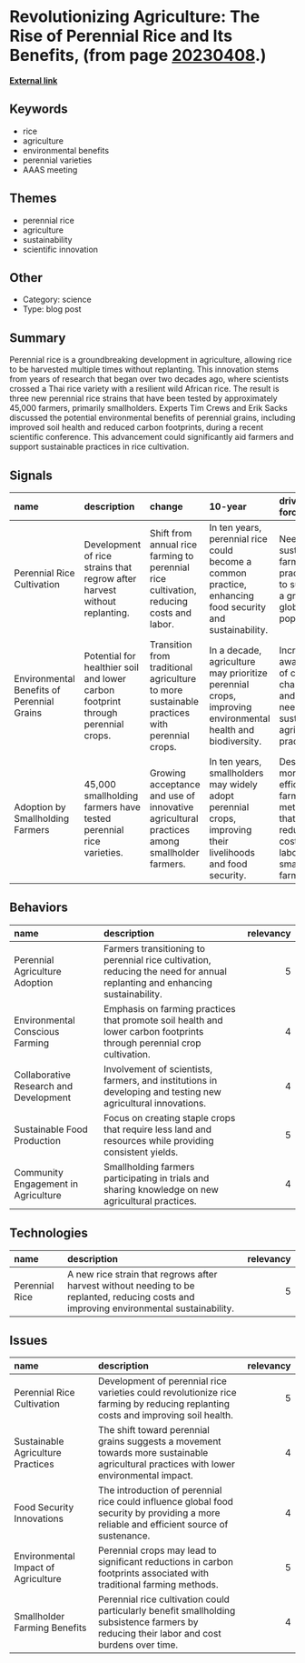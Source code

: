 # __Revolutionizing Agriculture: The Rise of Perennial Rice and Its Benefits__, (from page [20230408](https://kghosh.substack.com/p/20230408).)

__[External link](https://www.npr.org/2023/03/23/1165680024/perennial-rice-plant-once-harvest-again-and-again)__



## Keywords

* rice
* agriculture
* environmental benefits
* perennial varieties
* AAAS meeting

## Themes

* perennial rice
* agriculture
* sustainability
* scientific innovation

## Other

* Category: science
* Type: blog post

## Summary

Perennial rice is a groundbreaking development in agriculture, allowing rice to be harvested multiple times without replanting. This innovation stems from years of research that began over two decades ago, where scientists crossed a Thai rice variety with a resilient wild African rice. The result is three new perennial rice strains that have been tested by approximately 45,000 farmers, primarily smallholders. Experts Tim Crews and Erik Sacks discussed the potential environmental benefits of perennial grains, including improved soil health and reduced carbon footprints, during a recent scientific conference. This advancement could significantly aid farmers and support sustainable practices in rice cultivation.

## Signals

| name                                       | description                                                                      | change                                                                                      | 10-year                                                                                                     | driving-force                                                                               |   relevancy |
|:-------------------------------------------|:---------------------------------------------------------------------------------|:--------------------------------------------------------------------------------------------|:------------------------------------------------------------------------------------------------------------|:--------------------------------------------------------------------------------------------|------------:|
| Perennial Rice Cultivation                 | Development of rice strains that regrow after harvest without replanting.        | Shift from annual rice farming to perennial rice cultivation, reducing costs and labor.     | In ten years, perennial rice could become a common practice, enhancing food security and sustainability.    | Need for sustainable farming practices to support a growing global population.              |           4 |
| Environmental Benefits of Perennial Grains | Potential for healthier soil and lower carbon footprint through perennial crops. | Transition from traditional agriculture to more sustainable practices with perennial crops. | In a decade, agriculture may prioritize perennial crops, improving environmental health and biodiversity.   | Increasing awareness of climate change and the need for sustainable agricultural practices. |           5 |
| Adoption by Smallholding Farmers           | 45,000 smallholding farmers have tested perennial rice varieties.                | Growing acceptance and use of innovative agricultural practices among smallholder farmers.  | In ten years, smallholders may widely adopt perennial crops, improving their livelihoods and food security. | Desire for more efficient farming methods that reduce costs and labor for small farmers.    |           4 |

## Behaviors

| name                                   | description                                                                                                                |   relevancy |
|:---------------------------------------|:---------------------------------------------------------------------------------------------------------------------------|------------:|
| Perennial Agriculture Adoption         | Farmers transitioning to perennial rice cultivation, reducing the need for annual replanting and enhancing sustainability. |           5 |
| Environmental Conscious Farming        | Emphasis on farming practices that promote soil health and lower carbon footprints through perennial crop cultivation.     |           4 |
| Collaborative Research and Development | Involvement of scientists, farmers, and institutions in developing and testing new agricultural innovations.               |           4 |
| Sustainable Food Production            | Focus on creating staple crops that require less land and resources while providing consistent yields.                     |           5 |
| Community Engagement in Agriculture    | Smallholding farmers participating in trials and sharing knowledge on new agricultural practices.                          |           4 |

## Technologies

| name           | description                                                                                                                              |   relevancy |
|:---------------|:-----------------------------------------------------------------------------------------------------------------------------------------|------------:|
| Perennial Rice | A new rice strain that regrows after harvest without needing to be replanted, reducing costs and improving environmental sustainability. |           5 |

## Issues

| name                                | description                                                                                                                                |   relevancy |
|:------------------------------------|:-------------------------------------------------------------------------------------------------------------------------------------------|------------:|
| Perennial Rice Cultivation          | Development of perennial rice varieties could revolutionize rice farming by reducing replanting costs and improving soil health.           |           5 |
| Sustainable Agriculture Practices   | The shift toward perennial grains suggests a movement towards more sustainable agricultural practices with lower environmental impact.     |           4 |
| Food Security Innovations           | The introduction of perennial rice could influence global food security by providing a more reliable and efficient source of sustenance.   |           4 |
| Environmental Impact of Agriculture | Perennial crops may lead to significant reductions in carbon footprints associated with traditional farming methods.                       |           5 |
| Smallholder Farming Benefits        | Perennial rice cultivation could particularly benefit smallholding subsistence farmers by reducing their labor and cost burdens over time. |           4 |